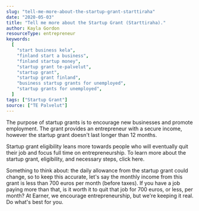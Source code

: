 ```yaml
---
slug: "tell-me-more-about-the-startup-grant-starttiraha"
date: "2020-05-03"
title: "Tell me more about the Startup Grant (Starttiraha)."
author: Kayla Gordon
resourceType: entrepreneur
keywords:
  [
    "start business kela",
    "finland start a business",
    "finland startup money",
    "startup grant te-palvelut",
    "startup grant",
    "startup grant finland",
    "business startup grants for unemployed",
    "startup grants for unemployed",
  ]
tags: ["Startup Grant"]
source: ["TE Palvelut"]
---
```


The purpose of startup grants is to encourage new businesses and promote employment. The grant provides an entrepreneur with a secure income, however the startup grant doesn't last longer than 12 months.

Startup grant eligibility leans more towards people who will eventually quit their job and focus full time on entrepreneurship. To learn more about the startup grant, eligibility, and necessary steps, click here.

Something to think about: the daily allowance from the startup grant could change, so to keep this accurate, let's say the monthly income from this grant is less than 700 euros per month (before taxes). If you have a job paying more than that, is it worth it to quit that job for 700 euros, or less, per month? At Earner, we encourage entrepreneurship, but we're keeping it real. Do what's best for you.
